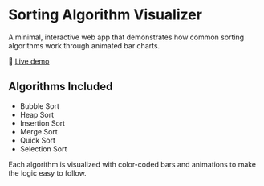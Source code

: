 # Sorting Algorithm Visualizer

A minimal, interactive web app that demonstrates how common sorting algorithms work through animated bar charts.

🔗 [Live demo](https://mdalasini.github.io/sorting-algo/)

## Algorithms Included

* Bubble Sort
* Heap Sort
* Insertion Sort
* Merge Sort
* Quick Sort
* Selection Sort

Each algorithm is visualized with color-coded bars and animations to make the logic easy to follow.